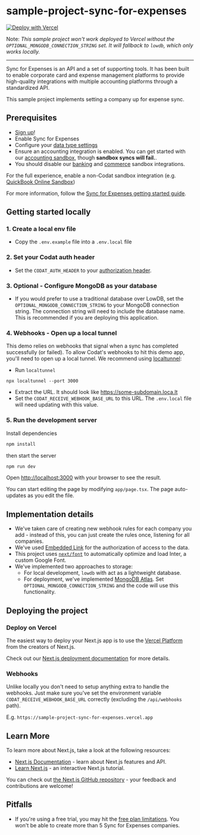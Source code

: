 # sample-project-sync-for-expenses

[![Deploy with Vercel](https://vercel.com/button)](https://vercel.com/new/clone?repository-url=https%3A%2F%2Fgithub.com%2Fcodatio%2Fsample-project-sync-for-expenses&env=CODAT_AUTH_HEADER,CODAT_RECEIVE_WEBHOOK_BASE_URL,OPTIONAL_MONGODB_CONNECTION_STRING&envDescription=Your%20Codat%20Auth%20Header,The%20base%20%20url%20this%20project%20is%20deployed%20at,Optionally%20add%20this%20to%20use%20MongoDB&envLink=https%3A%2F%2Fdocs.codat.io%2Freference%2Fauthentication)

Note: *This sample project won't work deployed to Vercel without the `OPTIONAL_MONGODB_CONNECTION_STRING` set. It will fallback to `lowdb`, which only works locally.*

---

Sync for Expenses is an API and a set of supporting tools. It has been built to enable corporate card and expense management platforms to provide high-quality integrations with multiple accounting platforms through a standardized API.

This sample project implements setting a company up for expense sync.

## Prerequisites

- [Sign up](https://signup.codat.io/)!
- Enable Sync for Expenses
- Configure your [data type settings](https://docs.codat.io/sync-for-expenses/gettingstarted#data-types)
- Ensure an accounting integration is enabled. You can get started with our [accounting sandbox](https://app.codat.io/settings/integrations/accounting/manage/mqjo?integrationName=Sandbox), though **sandbox syncs will fail.**. 
- You should disable our [banking](https://app.codat.io/settings/integrations/banking/manage/qhnd?integrationName=Banking%20Sandbox) and [commerce](https://app.codat.io/settings/integrations/commerce/manage/aiwb?integrationName=Commerce%20Sandbox) sandbox integrations.


For the full experience, enable a non-Codat sandbox integration (e.g. [QuickBook Online Sandbox](https://docs.codat.io/integrations/accounting/quickbooksonline/accounting-quickbooksonline-new-setup#create-a-quickbooks-online-app-configured-for-sandbox))

For more information, follow the [Sync for Expenses getting started guide](https://docs.codat.io/sync-for-expenses/gettingstarted).

## Getting started locally

### 1. Create a local env file

- Copy the `.env.example` file into a `.env.local` file

### 2. Set your Codat auth header

- Set the `CODAT_AUTH_HEADER` to your [authorization header](https://docs.codat.io/using-the-api/authentication).

### 3. Optional - Configure MongoDB as your database

- If you would prefer to use a traditional database over LowDB, set the `OPTIONAL_MONGODB_CONNECTION_STRING` to your MongoDB connection string. The connection string will need to include the database name. This is recommended if you are deploying this application.

### 4. Webhooks - Open up a local tunnel

This demo relies on webhooks that signal when a sync has completed successfully (or failed). To allow Codat's webhooks to hit this demo app, you'll need to open up a local tunnel. We recommend using [localtunnel](https://theboroer.github.io/localtunnel-www/):

- Run `localtunnel`

```
npx localtunnel --port 3000
```

- Extract the URL. It should look like https://some-subdomain.loca.lt
- Set the `CODAT_RECEIVE_WEBHOOK_BASE_URL` to this URL. The `.env.local` file will need updating with this value.

### 5. Run the development server

Install dependencies

```bash
npm install
```

then start the server

```bash
npm run dev
```

Open [http://localhost:3000](http://localhost:3000) with your browser to see the result.

You can start editing the page by modifying `app/page.tsx`. The page auto-updates as you edit the file.

## Implementation details

- We've taken care of creating new webhook rules for each company you add - instead of this, you can just create the rules once, listening for all companies.
- We've used [Embedded Link](https://docs.codat.io/auth-flow/authorize-embedded-link) for the authorization of access to the data.
- This project uses [`next/font`](https://nextjs.org/docs/basic-features/font-optimization) to automatically optimize and load Inter, a custom Google Font.
- We've implemented two approaches to storage:
  - For local development, `lowdb` with act as a lightweight database.
  - For deployment, we've implemented [MongoDB Atlas](https://www.mongodb.com/atlas/database). Set `OPTIONAL_MONGODB_CONNECTION_STRING` and the code will use this functionality.

## Deploying the project

### Deploy on Vercel

The easiest way to deploy your Next.js app is to use the [Vercel Platform](https://vercel.com/new?utm_medium=default-template&filter=next.js&utm_source=create-next-app&utm_campaign=create-next-app-readme) from the creators of Next.js.

Check out our [Next.js deployment documentation](https://nextjs.org/docs/deployment) for more details.

### Webhooks

Unlike locally you don't need to setup anything extra to handle the webhooks. Just make sure you've set the environment variable `CODAT_RECEIVE_WEBHOOK_BASE_URL` correctly (excluding the `/api/webhooks` path).

E.g. `https://sample-project-sync-for-expenses.vercel.app`

## Learn More

To learn more about Next.js, take a look at the following resources:

- [Next.js Documentation](https://nextjs.org/docs) - learn about Next.js features and API.
- [Learn Next.js](https://nextjs.org/learn) - an interactive Next.js tutorial.

You can check out [the Next.js GitHub repository](https://github.com/vercel/next.js/) - your feedback and contributions are welcome!

## Pitfalls

- If you're using a free trial, you may hit the [free plan limitations](https://docs.codat.io/configure/plans/free#free-plan-limitations). You won't be able to create more than 5 Sync for Expenses companies.
